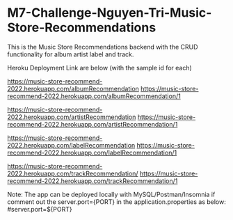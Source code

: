 # M7-Challenge-Nguyen-Tri-Music-Store-Recommendations

This is the Music Store Recommendations backend with the CRUD functionality for album artist label and track.

Heroku Deployment Link are below (with the sample id for each)

https://music-store-recommend-2022.herokuapp.com/albumRecommendation
https://music-store-recommend-2022.herokuapp.com/albumRecommendation/1

https://music-store-recommend-2022.herokuapp.com/artistRecommendation
https://music-store-recommend-2022.herokuapp.com/artistRecommendation/1

https://music-store-recommend-2022.herokuapp.com/labelRecommendation
https://music-store-recommend-2022.herokuapp.com/labelRecommendation/1

https://music-store-recommend-2022.herokuapp.com/trackRecommendation/
https://music-store-recommend-2022.herokuapp.com/trackRecommendation/1

Note: The app can be deployed locally with MySQL/Postman/Insomnia if comment out the server.port={PORT} in the application.properties as below:
                        #server.port=${PORT}
